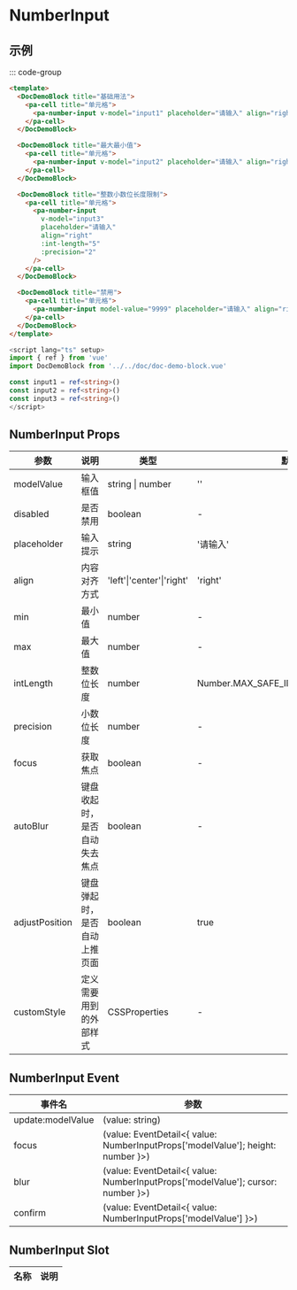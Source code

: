 # NumberInput

## 示例

<!--codes start-->

::: code-group

```html [template]
<template>
  <DocDemoBlock title="基础用法">
    <pa-cell title="单元格">
      <pa-number-input v-model="input1" placeholder="请输入" align="right" />
    </pa-cell>
  </DocDemoBlock>

  <DocDemoBlock title="最大最小值">
    <pa-cell title="单元格">
      <pa-number-input v-model="input2" placeholder="请输入" align="right" :min="5" :max="999" />
    </pa-cell>
  </DocDemoBlock>

  <DocDemoBlock title="整数小数位长度限制">
    <pa-cell title="单元格">
      <pa-number-input
        v-model="input3"
        placeholder="请输入"
        align="right"
        :int-length="5"
        :precision="2"
      />
    </pa-cell>
  </DocDemoBlock>

  <DocDemoBlock title="禁用">
    <pa-cell title="单元格">
      <pa-number-input model-value="9999" placeholder="请输入" align="right" disabled />
    </pa-cell>
  </DocDemoBlock>
</template>
```
```ts [script]
<script lang="ts" setup>
import { ref } from 'vue'
import DocDemoBlock from '../../doc/doc-demo-block.vue'

const input1 = ref<string>()
const input2 = ref<string>()
const input3 = ref<string>()
</script>
```

<!--codes end-->

## NumberInput Props

<!--props start-->

| 参数 | 说明 | 类型 | 默认值 |
| --- | ----- | --- | --- |
| modelValue | 输入框值 | string \| number |  '' |
| disabled | 是否禁用 | boolean | - |
| placeholder | 输入提示 | string |  '请输入' |
| align | 内容对齐方式 | 'left'\|'center'\|'right' |  'right' |
| min | 最小值 | number | - |
| max | 最大值 | number | - |
| intLength | 整数位长度 | number |  Number.MAX_SAFE_INTEGER.toString().length |
| precision | 小数位长度 | number | - |
| focus | 获取焦点 | boolean | - |
| autoBlur | 键盘收起时，是否自动失去焦点 | boolean | - |
| adjustPosition | 键盘弹起时，是否自动上推页面 | boolean |  true |
| customStyle | 定义需要用到的外部样式 | CSSProperties | - |

<!--props end-->

## NumberInput Event

<!--event start-->

| 事件名 | 参数 |
| --- | --- |
| update:modelValue | (value: string)  |
| focus | (value: EventDetail\<{ value: NumberInputProps['modelValue']; height: number }\>)  |
| blur | (value: EventDetail\<{ value: NumberInputProps['modelValue']; cursor: number }\>)  |
| confirm | (value: EventDetail\<{ value: NumberInputProps['modelValue'] }\>)  |

<!--event end-->

## NumberInput Slot

<!--slot start-->

| 名称 | 说明 |
| --- | --- |


<!--slot end-->

